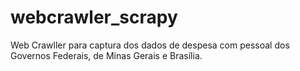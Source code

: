 # webcrawler_scrapy
Web Crawller para captura dos dados de despesa com pessoal dos Governos Federais, de Minas Gerais e Brasília.
